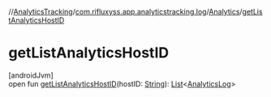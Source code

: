 //[AnalyticsTracking](../../../index.md)/[com.rifluxyss.app.analyticstracking.log](../index.md)/[Analytics](index.md)/[getListAnalyticsHostID](get-list-analytics-host-i-d.md)

# getListAnalyticsHostID

[androidJvm]\
open fun [getListAnalyticsHostID](get-list-analytics-host-i-d.md)(hostID: [String](https://developer.android.com/reference/kotlin/java/lang/String.html)): [List](https://developer.android.com/reference/kotlin/java/util/List.html)&lt;[AnalyticsLog](../../com.rifluxyss.app.analyticstracking.enitity/-analytics-log/index.md)&gt;
